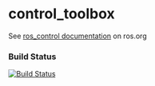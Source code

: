 control_toolbox
===========

See [ros_control documentation](http://ros.org/wiki/ros_control) on ros.org

### Build Status

[![Build Status](https://travis-ci.org/ros-controls/control_toolbox.png?branch=hydro-devel)](https://travis-ci.org/ros-controls/control_toolbox)